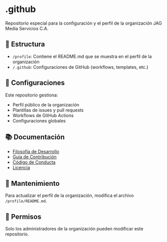 # .github

Repositorio especial para la configuración y el perfil de la organización JAG Media Servicios C.A.

## 📂 Estructura

- `/profile`: Contiene el README.md que se muestra en el perfil de la organización
- `/.github`: Configuraciones de GitHub (workflows, templates, etc.)

## 🔧 Configuraciones

Este repositorio gestiona:
- Perfil público de la organización
- Plantillas de issues y pull requests
- Workflows de GitHub Actions
- Configuraciones globales

## 📚 Documentación

- [Filosofía de Desarrollo](PHILOSOPHY.md)
- [Guía de Contribución](CONTRIBUTING.md)
- [Código de Conducta](CODE_OF_CONDUCT.md)
- [Licencia](LICENSE)

## 📝 Mantenimiento

Para actualizar el perfil de la organización, modifica el archivo `/profile/README.md`.

## 🔑 Permisos

Solo los administradores de la organización pueden modificar este repositorio.
